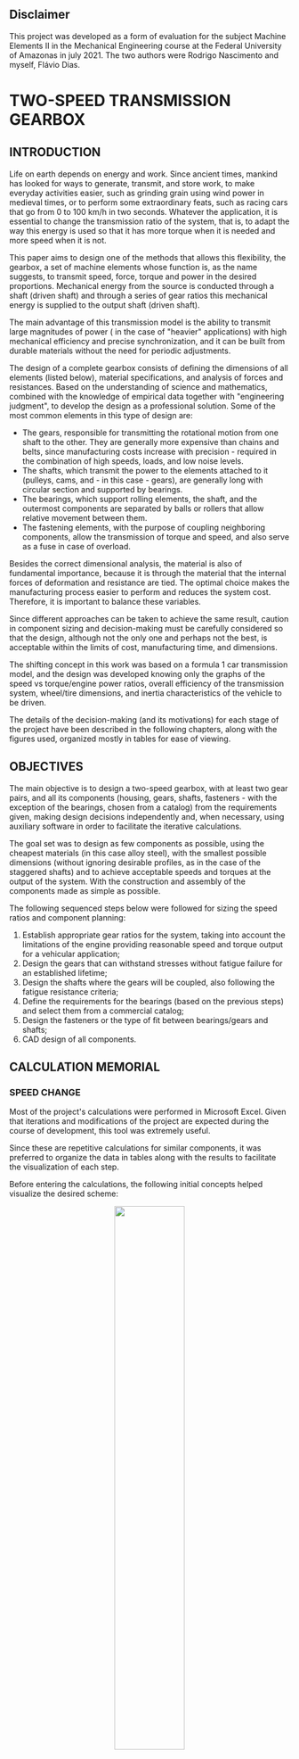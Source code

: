 ## Disclaimer
  This project was developed as a form of evaluation for the subject Machine Elements II in the Mechanical Engineering course at the Federal University of Amazonas in july 2021. The two authors were Rodrigo Nascimento and myself, Flávio Dias.

# TWO-SPEED TRANSMISSION GEARBOX

## INTRODUCTION
  Life on earth depends on energy and work. Since ancient times, mankind has looked for ways to generate, transmit, and store work, to make everyday activities easier, such as grinding grain using wind power in medieval times, or to perform some extraordinary feats, such as racing cars that go from 0 to 100 km/h in two seconds. Whatever the application, it is essential to change the transmission ratio of the system, that is, to adapt the way this energy is used so that it has more torque when it is needed and more speed when it is not.

  This paper aims to design one of the methods that allows this flexibility, the gearbox, a set of machine elements whose function is, as the name suggests, to transmit speed, force, torque and power in the desired proportions. Mechanical energy from the source is conducted through a shaft (driven shaft) and through a series of gear ratios this mechanical energy is supplied to the output shaft (driven shaft).

  The main advantage of this transmission model is the ability to transmit large magnitudes of power ( in the case of "heavier" applications) with high mechanical efficiency and precise synchronization, and it can be built from durable materials without the need for periodic adjustments.
  
  The design of a complete gearbox consists of defining the dimensions of all elements (listed below), material specifications, and analysis of forces and resistances. Based on the understanding of science and mathematics, combined with the knowledge of empirical data together with "engineering judgment", to develop the design as a professional solution. Some of the most common elements in this type of design are:
  
  - The gears, responsible for transmitting the rotational motion from one shaft to the other. They are generally more expensive than chains and belts, since manufacturing costs increase with precision - required in the combination of high speeds, loads, and low noise levels.
  - The shafts, which transmit the power to the elements attached to it (pulleys, cams, and - in this case - gears), are generally long with circular section and supported by bearings.
  - The bearings, which support rolling elements, the shaft, and the outermost components are separated by balls or rollers that allow relative movement between them.
  - The fastening elements, with the purpose of coupling neighboring components, allow the transmission of torque and speed, and also serve as a fuse in case of overload.
  
  Besides the correct dimensional analysis, the material is also of fundamental importance, because it is through the material that the internal forces of deformation and resistance are tied. The optimal choice makes the manufacturing process easier to perform and reduces the system cost. Therefore, it is important to balance these variables.
  
  Since different approaches can be taken to achieve the same result, caution in component sizing and decision-making must be carefully considered so that the design, although not the only one and perhaps not the best, is acceptable within the limits of cost, manufacturing time, and dimensions.
  
  The shifting concept in this work was based on a formula 1 car transmission model, and the design was developed knowing only the graphs of the speed vs torque/engine power ratios, overall efficiency of the transmission system, wheel/tire dimensions, and inertia characteristics of the vehicle to be driven.
  
  The details of the decision-making (and its motivations) for each stage of the project have been described in the following chapters, along with the figures used, organized mostly in tables for ease of viewing.
  
  
  ## OBJECTIVES
  
  The main objective is to design a two-speed gearbox, with at least two gear pairs, and all its components (housing, gears, shafts, fasteners - with the exception of the bearings, chosen from a catalog) from the requirements given, making design decisions independently and, when necessary, using auxiliary software in order to facilitate the iterative calculations.
  
  The goal set was to design as few components as possible, using the cheapest materials (in this case alloy steel), with the smallest possible dimensions (without ignoring desirable profiles, as in the case of the staggered shafts) and to achieve acceptable speeds and torques at the output of the system. With the construction and assembly of the components made as simple as possible.
  
  The following sequenced steps below were followed for sizing the speed ratios and component planning:
  1. Establish appropriate gear ratios for the system, taking into account the limitations of the engine providing reasonable speed and torque output for a vehicular application;
  2. Design the gears that can withstand stresses without fatigue failure for an established lifetime;  
  3. Design the shafts where the gears will be coupled, also following the fatigue resistance criteria;  
  4. Define the requirements for the bearings (based on the previous steps) and select them from a commercial catalog;  
  5. Design the fasteners or the type of fit between bearings/gears and shafts;  
  6. CAD design of all components.
  
  
   ## CALCULATION MEMORIAL
   
   ### SPEED CHANGE
   
   Most of the project's calculations were performed in Microsoft Excel. Given that iterations and modifications of the project are expected during the course of development, this tool was extremely useful.
   
   Since these are repetitive calculations for similar components, it was preferred to organize the data in tables along with the results to facilitate the visualization of each step.
   
   Before entering the calculations, the following initial concepts helped visualize the desired scheme:
   
<p align="center">
<img src="https://user-images.githubusercontent.com/44821460/198148113-b5f0c2ef-8d21-486a-a505-20e85d5f0be4.png" width=50% height=50%>
</p>
<p align="center">
Fig. 1 - Transmission scheme
</p>

In Fig. 1 are organized the references of each of the component that will be cited throughout the work.

The above model was not the first one planned. Initially it was tried to obtain acceptable linear vehicle speed results without the first reduction (a-b shaft / gear 1-2) but without success, as the component dimensions for such an application were unfeasible (gears with absurd diameters). The addition of an initial reduction before the gear shifting system solved the problem for this condition.

With the model well defined, the need was seen to "recalculate" the torque and power curves to obtain with greater confidence intermediate scale values of the graph provided. To do this, the Wolfram[^1] software was used, in which the inputs are the most accurate data that could be visually extracted from the speed x torque/power graphs.

<p align="center">
<img src="https://user-images.githubusercontent.com/44821460/198149778-e39f94de-da2a-4b66-8238-997ca8cf210f.png" width=50% height=50%>
<img src="https://user-images.githubusercontent.com/44821460/198149918-f556ff38-0a33-487b-86ed-7e12a5b0671a.png" width=50% height=50%>
</p>
<p align="center">
Fig. 2.1 - Power vs RPM curve
</p>
 
 [^1]: Available online at: https://www.wolframalpha.com
  
  The curve that best fits the input points (has the highest R²) in this case is the quadratic curve. Therefore, the quadratic equation provided will be the one used to reconstruct the power graph curve.
  
  
<p align="center">
<img src="https://user-images.githubusercontent.com/44821460/198150356-84b15409-dc09-4d9f-8bf1-094e6d8b2b55.png" width=50% height=50%>
<img src="https://user-images.githubusercontent.com/44821460/198150369-6c54be0d-884a-4c53-a89a-e40c8460f127.png" width=50% height=50%>
</p>
<p align="center">
Fig. 2.2 - Torque vs RPM curve
</p>

For the case of torque, the best-fitting curve is the cubic curve. This was then used to reconstruct the graph.

From the values of interest for the tire, the diameter is 560 mm, and the overall moment of inertia of the system to be moved is 21.5 kg.m².

And with the input values (axis a) better calculated, from the equations obtained, some gear ratios were arbitrarily chosen (in the case shown: 4, 4 and 2 - see later to understand why these values were chosen) to visualize the torque and speed in the other axes (axis b and c), obtaining the following table:


<p align="center">
<img src="https://user-images.githubusercontent.com/44821460/198152122-85ff3e5d-7398-4bde-8529-e1bb7a738793.png" width=80% height=80%>
</p>
<p align="center">
Tab. 1 - Torque and angular shaft speed
</p>

Note: Knowing the required overall efficiency of the system (97%), the efficiency per torque step was set at 98.5%, which generates a difference of only 0.0225% of the required value.

From Tab. 1, "Max" represents the value of the maximum torque (N.m) for that shaft and its respective angular speed (rpm) at which both occur at the maximum point of the motor torque curve. These will be the critical values that the components planned further on must withstand.

It is worth mentioning that for this analysis the scenario where the engine speed was reduced below the proposed minimum (2000 rpm) was disregarded, so the initial car speed could not be considered 0 and the clutch effects initially required for this condition were also disregarded.

From this table, the required system accelerations were estimated following the following logic:

- Gear 1: from 13.2 km/h to 26.4 km/h in how long?
- Gear 2: from 26.4 km/h to 52.8 km/h in how long?
- Answer: 5 and 42 seconds, respectively. Considering that the first gear should be able to provide the highest torque, it is not necessary to reach high speeds, because the goal is to overcome the initial inertia. For the second case, it is not necessary to have a large torque, because the vehicle will already be moving and the time to reach maximum speed may be shorter.
With these data we obtain the angular accelerations (simplified as constant, because it is an average variation of the speed) required by the system and the torque required for the application (M).

$$ 𝑎 = {𝛥v \over 𝛥𝑡} → 𝛼= {𝛥ω \over 𝛥𝑡}, 𝐹=𝑚𝑎 → 𝑀=𝐼𝛼= 𝐼{𝛥ω \over 𝛥𝑡} $$

<p align="center">
<img src="https://user-images.githubusercontent.com/44821460/198154344-db157411-6138-4bba-8755-b648310fe6ed.png" width=50% height=50%>
</p>
<p align="center">
Tab. 2 - Required accelerations and moments
</p>

From this, several tests were performed by varying the gear ratios initially chosen in order to obtain values of M_min that were surpassed by all torque values of the output shaft (being limited to the engine speed range, ensuring that the output torque would always be able to accelerate despite the load) and had reasonable values. Therefore, the ratios chosen were 4, 4 (gear 1) and 2 (gear 2).

To visualize the range of motor speed vs. linear speed, along with the zone of optimal torque and power, the graph below has been drawn:

<p align="center">
<img src="https://user-images.githubusercontent.com/44821460/198155170-c193659b-8318-4d94-8111-9ffeddc2acc5.png" width=50% height=50%>
</p>
<p align="center">
Fig. 3 - RPM vs Velocity Chart
</p>

With the gear ratios defined and all criteria met, the gear design can begin.

 ### GEAR DESIGN
 
 The design began with the definition of the number of teeth of the pawl of the first gear (gear 1). To do so, the following equation was used for the minimum number of pawl teeth without interference, according to Budynas (2011, p. 692):
 
 $$𝑁_{𝑝} = {2𝑘 \over (1+2𝑚)𝑠𝑒𝑛²𝛷}(𝑚+\sqrt{𝑚²+(1+2𝑚)𝑠𝑒𝑛²𝛷} )$$
 With k = 1 (for full-height toothed gears) and 𝛷 = 20°.
 
 The result of this first equation returns 15.44, rounding to 16 gives the number of teeth for the first gear. The gear that makes a pair would thus have 64 teeth. Since the second pair of gears (3 and 4) have the same transmission ratio, one can take advantage of these values.
 
 To proceed, it was established that the distances between centers should be equal for all gears (basically analyzing the scheme initially assembled, shown right at the beginning of the work - Figure 1). Therefore, the equation for center-to-center distance was used:
 
 $$𝐶={{𝑑_{𝑝}+𝑑_{𝑐}} \over 2}=𝑟_{𝑝}+𝑟_{𝑐} $$
 
 $$ 𝑚= {𝑑 \over 𝑁} $$
 
 $$ 𝐶_{1}=𝐶_{2}=𝑚_{1}(𝑁_{𝑝1}+𝑁_{𝑐1})= 𝑚_{2}(𝑁_{𝑝2}+𝑁_{𝑐2}) $$
 
 Proceeding with the equation, it was observed that the distances between centers did not match (difference of a few millimeters between the gear pairs), making it necessary to change the initial value of 16 teeth for the first gear. A value that fit the calculations was 18 teeth (for gear 1). Thus, the values for the number of teeth of the other gears were established:
 
<p align="center">
<img src="https://user-images.githubusercontent.com/44821460/198156108-8d21bb5c-8236-4490-b767-fe766f4f5598.png" width=20% height=20%>
</p>
<p align="center">
Tab. 3 - Number of gear teeth
</p>

Based on the range of values generally used for gear width according to Juvinall (2013, p. 341), 9𝑚<𝑏<14𝑚, for the minimum we defined:
 
<p align="center">
<img src="https://user-images.githubusercontent.com/44821460/198156282-2aed8452-e8dd-45ca-b1da-31a60edbd16a.png" width=20% height=20%>
</p>
<p align="center">
Tab. 4.1 - Gear width
</p>

However, at the conclusion of the gear strength verification process (discussed later) it was realized that the dimensions could be smaller for gears 1, 2, 3, and 4, and that gears 5 and 6 needed a larger width. Therefore, arbitrarily and based on the resistances, the widths were defined as widths were defined as:

<p align="center">
<img src="https://user-images.githubusercontent.com/44821460/198156415-be1fb366-2330-4d26-abfb-2b291c19e5c8.png" width=20% height=20%>
</p>
<p align="center">
Tab. 4.2 - Gear width
</p>

For the material, the cheapest of the steels available in the tables was chosen available in the book by Juvinall (2013, p. 459), with the following properties:

<p align="center">
<img src="https://user-images.githubusercontent.com/44821460/198156835-f80352ea-18b4-49e7-af16-8508299d217e.png" width=50% height=50%>
</p>
<p align="center">
Tab. 5 - Gear material
</p>

Then the calculations of the resistances of each gear were performed. The equations used were:

- Bending stress on the gear teeth:

$$𝜎 = {𝐹_{𝑡} \over 𝑚𝑏𝐽} 𝐾_{𝑣}𝐾_{𝑜}𝐾_{𝑚}$$

- Fatigue strength limit:

$$ 𝑆𝑛 = 𝑆𝑛^{′}𝐶_{𝐿}𝐶_{𝐺}𝐶_{𝑠}𝐾_{𝑟}𝐾_{𝑡}𝐾_{𝑚𝑠}$$

- Surface bending stress:

$$ 𝜎_{𝐻} = 𝐶_{𝑝} \sqrt{ {𝐹_{𝑡} \over 𝑏 𝑑_{𝑝} 𝐼} 𝐾_{𝑣} 𝐾_{𝑜} 𝐾_{𝑚}} $$

- Resistance to surface fatigue:

$$ 𝑆_{𝐻}= 𝑆_{𝑓𝑒} 𝐶_{𝐿𝑖} 𝐶_{𝑅} $$


The values, factors used, and results have been organized in the table below:

<p align="center">
<img src="https://user-images.githubusercontent.com/44821460/198158027-84906a99-7450-40be-8d34-db69b44bb7c7.png" width=50% height=50%>
</p>
<p align="center">
Tab. 6 - Gear sizing
</p>

Note: The design factor used was 1.5. And the estimated life is $10^{7}$ cycles.
The graphs and tables from which the factors were extracted are in Appendix B.

It was noticed that the surface fatigue resistance was extremely high compared to the required surface strength. No measures were taken to correct these values, since a less hard material would require changes in geometries due to the lower tensile strength, as in the case of aluminum alloys.

With all the strengths appropriately higher than required, the gear design could be completed.

### SHAFT DESIGN

To start, the axial arrangement of the elements in the shaft needed to be defined in order to obtain the acting bending moments and then dimension the required diameters. In this step several iterations were necessary, because the distances had to be changed during the process.

Ftool[^2] software was used to assist in the bending moment and tilt/deflection calculations (needed later in bearing design). Bending moment diagrams are available in Appendix A.

[^2]: https://www.ftool.com.br/Ftool - A Graphical-Interactive Program for Teaching Structural Behavior.

To investigate the necessary strength at each point of interest of the shafts, and define the minimum required diameter, Goodman's Deflection Energy criterion was used, whose equations used were:

- Resistência à fadiga:

$$ 𝑆𝑛= 𝑆𝑛^{′}𝐶_{𝐿} 𝐶_{𝐺} 𝐶_{𝑆} 𝐶_{𝑇} 𝐶_{𝑅} $$

Note: Factor tables following Juvinall's (2013) criteria were used, as they resulted in a worse condition (lower resistance) compared to Budynas' (2011) references.

- Minimum diameter - DE Goodman according to Budynas (2011, p. 692):

$$ 𝑑= {16𝑛 \over 𝜋} ({ {1 \over 𝑆𝑛} [4(𝐾_{𝑓}𝑀_{𝑎})^{2}+3(𝐾_{𝑓𝑠}𝑇_{𝑎})^{2}]^{1 \over 2} + {1 \over 𝑆_{𝑢𝑡}} [4(𝐾_{𝑓}𝑀_{𝑚})^{2}+3(𝐾_{𝑓𝑠}𝑇_{𝑚})^{2}]^{1 \over 2} })^{1 \over 3} $$

Being:

$$ 𝐾_{𝑓}=1+(𝐾_{𝑡}−1)𝑞

The tables whose factors were used are shown in Appendix B.

Thus, a table was assembled to help visualize the results for each axis, where the figure preceding each one shows the dimensions chosen and the points of interest:

Notes:
- For the sections where the gears would be engaged, the stress concentration factor approximation for keys available in Appendix B was used;
- factor of safety/design used was 1.5 and the lifetime was estimated to be 10^{7} cycles;
- The material used was the same as for the gears:

<p align="center">
<img src="https://user-images.githubusercontent.com/44821460/198156835-f80352ea-18b4-49e7-af16-8508299d217e.png" width=50% height=50%>
</p>
<p align="center">
Tab. 7 - Shaft material
</p>

- The following figures exemplify the cases that will be cited later later:

<p align="center">
<img src="https://user-images.githubusercontent.com/44821460/198159362-68cfeb61-8c99-4494-8a7c-e1075902a6c1.png" width=50% height=50%>
</p>
<p align="center">
Fig. 4.1 - Case 0 (neutral gear)
</p>

<p align="center">
<img src="https://user-images.githubusercontent.com/44821460/198159394-e1bf2ed4-faa3-4cc2-8fbb-40babc3998ac.png" width=50% height=50%>
</p>
<p align="center">
Fig. 4.2 - Case 1 (first gear)
</p>


<p align="center">
<img src="https://user-images.githubusercontent.com/44821460/198159430-5fb7c59c-a02f-491e-bc73-a809d903f696.png" width=50% height=50%>
</p>
<p align="center">
Fig. 4.3 - Case 2 (second gear)
</p>

#### Shaft a

<p align="center">
<img src="https://user-images.githubusercontent.com/44821460/198159507-4a47344a-ddab-4e51-ad2b-43c8229eb314.png" width=50% height=50%>
</p>
<p align="center">
Fig. 5.1 - Shaft a draft
</p>

<p align="center">
<img src="https://user-images.githubusercontent.com/44821460/198159713-9efe5fe4-d388-47cb-a8f8-37206fd29787.png" width=30% height=30%>
</p>
<p align="center">
Tab. 8 - Shaft a sizing
</p>

#### Shaft b

<p align="center">
<img src="https://user-images.githubusercontent.com/44821460/198159762-fcda6b0a-6188-481d-a648-adc910310cdc.png" width=70% height=70%>
</p>
<p align="center">
Fig. 5.2 - Shaft b draft
</p>

<p align="center">
<img src="https://user-images.githubusercontent.com/44821460/198160064-0f147596-0959-491c-b8ac-3b408273b53c.png" width=70% height=70%>
</p>
<p align="center">
Tab. 9.1 - Shaft b sizing (case 1)
</p>

<p align="center">
<img src="https://user-images.githubusercontent.com/44821460/198160429-7cb2f6b3-cdd7-4360-8e77-854527c5f5fd.png" width=70% height=70%>
</p>
<p align="center">
Tab. 9.2 - Shaft b sizing (case 2)
</p>

#### Shaft c


<p align="center">
<img src="https://user-images.githubusercontent.com/44821460/198160532-347ea83a-4d02-46f0-9341-08744b369c12.png" width=70% height=70%>
</p>
<p align="center">
Fig. 5.3 - Shaft c draft
</p>

<p align="center">
<img src="https://user-images.githubusercontent.com/44821460/198160583-c5c5d73a-7136-42f5-904e-1c1c8ea7c2fc.png" width=70% height=70%>
</p>
<p align="center">
Tab. 10.1 - Shaft c sizing (case 1)
</p>

<p align="center">
<img src="https://user-images.githubusercontent.com/44821460/198160612-d167da5d-7ec9-4ccf-aa53-bd1c336de71e.png" width=70% height=70%>
</p>
<p align="center">
Tab. 10.2 - Shaft c sizing (case 2)
</p>

The values highlighted in yellow in Tables 10.1 and 10.2 refer to a rough approximation of the stress concentration for a spline section (later discarded and adopted as a plain section - see the chapter on brackets later).

With the minimum required diameters already calculated, the choice of the final values was based on the assembly, in such a way that there were recesses for the fitting of the components to be coupled, trying to leave the middle of the shaft with the largest diameters and the staggering decreasing from there.

Thus, some diameters were much larger than the minimum required. However, the required strength objective was met and the oversizing will serve to reduce shaft deflections.

### BEARING DESIGN

With all the forces acting on the shafts and gears duly calculated, the load capacities of the bearings, for a life consistent with the other gearbox components (10^{7} cycles) could be calculated, according to the following equation:

$$ 𝐶_{r𝑒q}=𝐹_{𝑟}𝐾_{𝑎}({𝐿 \over 𝐾_{𝑟}𝐿_{𝑟} })^{0.3} $$

The tables used to obtain the factors used are available in Appendix B.

The aim was to obtain the simplest possible bearings that could resist the radial forces and support the inclinations of the shafts. Thus, the following table was assembled to help visualization, and the bearings were selected based on the NSK catalog[^3] available at the company's website.

[^3]: https://www.nsk.com.br/upload/file/Cat%C3%A1logo%20Geral%20NSK(1).pdf

<p align="center">
<img src="https://user-images.githubusercontent.com/44821460/198161135-10593b50-7100-43f2-aff8-7fc8065d2516.png" width=70% height=70%>
</p>
<p align="center">
Tab. 11 - Bearing sizing
</p>

Note: Bearings e1 and e2 refer to the bearings that will couple gears 3 and 5 (of shaft c). And the values highlighted in yellow refer to the maximum values of "r" - corner radius - for bearings e1 and e2.

It is also observed that both deflections and inclinations are quite small and despite not finding the inclination tolerances in the NSK catalog, the deflections are much smaller than the maximum allowed for the class with the smallest tolerance (Class 2: $2.5 \times 10^{-3}$ mm for all diameters used). In addition to falling within the tolerances proposed by Budynas (2011, p. 393) also shown in Figure B17 (Appendix B).

There is no specified diameter limit of the thrust for the bearings in the NSK catalog, except for e1 and e2 which is 58 mm (maximum).

### KEYWAY DESIGN

According to Fig. B18, available in Appendix B, from the shaft diameter the width, size and depth of the groove could be defined. A less resistant material was used (in this case the aluminum alloy 2014-0, with 97 MPa yield strength), with a safety/project factor of 1.2 (not too high because in case of an overload in the system, the key must fail to preserve the other components).

For the key length, the equation for crush strength (worse case than shear strength) was used:

$$ 𝑙= {2𝐹_{𝑛} \over 𝑆_{𝑦}𝑡} $$

Thus, the following table was constructed:

<p align="center">
<img src="https://user-images.githubusercontent.com/44821460/198161731-703f58d6-19eb-47c5-bbc8-83eb479ae632.png" width=70% height=70%>
</p>
<p align="center">
Tab. 12 - Keyway sizing
</p>

It is worth noting that gears 3 and 5 (both on the c-shaft) are coupled to the shaft through the bearing and there is no need for torque transfer, as this will be through the shifting disk.

Note that the length of the parallel keys (with the exception of gears 3 and 5) is much shorter than the width of the gear concerned.

As a way to add more assembly options, it was decided to calculate the couplings through forced fits. For this, the maximum torque that the adjustment supports had to be calculated, using the following formulas:

$$ 𝑇= { 𝜋𝑓𝑝𝑙𝑑² \over 2} $$

$$ 𝑝= {𝐸𝛿 \over 2𝑑³} [{(d_{0}^{2} - d^{2})(d^{2} - d_{i}^{2}) \over d_{0}^{2} - d_{i}^{2} } ] $$

$$ 𝛿_{𝑚𝑖𝑛}=𝑑_{𝑚𝑖𝑛}−𝐷_{𝑚a𝑥} $$ 

Based on the types of adjustments, as shown in figure B19.1 (available in Appendix B), the following table has been constructed with the values used:

<p align="center">
<img src="https://user-images.githubusercontent.com/44821460/198162350-21d60f3a-6bd2-43cd-bdb7-02aab6f948dc.png" width=70% height=70%>
</p>
<p align="center">
Tab. 13 - Fitting
</p>

It is worth mentioning that the friction between steels is generally in the range of 0.15<𝑓<0.2. Considering the worst case (lowest friction capacity), 𝑓 = 0.15 was used. And all the adjustments are at the "minimum" required. Decreasing 1 setting level (setting H7/p6) makes the maximum supported torque less than what is needed.

For the disc setting, a splined shaft is ideal, since the H7/u6 setting requires high pressing forces, which makes the assembly process more difficult. The maximum torque capacity for the H7/s6 setting does not support the required torque.

Therefore, you can choose which fastening method to use. And as designers, it is recommended to use the forced fit. In view of the low loads acting on the system. For a more robust case, we would recommend the use of keys to act as a mechanical fuse.

## CAD DESIGN

This chapter will show the CAD models using the student version of the Solid Edge[^4] software as an aid to 3D visualization of the components.

[^4]: Available at: https://solidedge.siemens.com

Technical drawings with quotations and standardized views are available in Appendix C.

### GEARS

<p align="center">
<img src="https://user-images.githubusercontent.com/44821460/198162735-47df6766-850b-4360-af63-e365baeaae41.png" width=50% height=50%>
</p>
<p align="center">
Fig. G1 - Gear 1
</p>

<p align="center">
<img src="https://user-images.githubusercontent.com/44821460/198163002-990da7f8-eb93-4b09-9b3e-ddcd8fa4e916.png" width=50% height=50%>
</p>
<p align="center">
Fig. G2 - Gear 2
</p>

<p align="center">
<img src="https://user-images.githubusercontent.com/44821460/198163092-d76309d8-e31b-4f12-a684-6a020ce969c4.png" width=50% height=50%>
</p>
<p align="center">
Fig. G3 - Gear 3
</p>

<p align="center">
<img src="https://user-images.githubusercontent.com/44821460/198163148-19a092d6-f312-4dcb-bb3b-b2d95681fb7a.png" width=50% height=50%>
</p>
<p align="center">
Fig. G4 - Gear 4
</p>

<p align="center">
<img src="https://user-images.githubusercontent.com/44821460/198163190-4a02c3c1-917d-4fcd-b89b-f14a2bac8796.png" width=50% height=50%>
</p>
<p align="center">
Fig. G5 - Gear 5
</p>

<p align="center">
<img src="https://user-images.githubusercontent.com/44821460/198163228-747a11b8-b957-48a6-919e-b732a427de35.png" width=50% height=50%>
</p>
<p align="center">
Fig. G6 - Gear 6
</p>

### SHAFTS

<p align="center">
<img src="https://user-images.githubusercontent.com/44821460/198163300-873c7316-ac9e-47bc-84ba-7d38c21ba9e5.png" width=50% height=50%>
</p>
<p align="center">
Fig. S1 - Shaft a
</p>

<p align="center">
<img src="https://user-images.githubusercontent.com/44821460/198163328-9b784d95-8e72-493b-8636-c289a342efd0.png" width=50% height=50%>
</p>
<p align="center">
Fig. S2 - Shaft b
</p>

<p align="center">
<img src="https://user-images.githubusercontent.com/44821460/198163365-292d4df6-69d6-422f-830a-461b5c1ff2e5.png" width=50% height=50%>
</p>
<p align="center">
Fig. S3 - Shaft c
</p>

### BEARINGS

<p align="center">
<img src="https://user-images.githubusercontent.com/44821460/198163464-9d8ce5d5-77e4-404e-abe6-be38002ed1b2.png" width=50% height=50%>
</p>
<p align="center">
Fig. M1 - Ball Bearing 20 mm
</p>

<p align="center">
<img src="https://user-images.githubusercontent.com/44821460/198163500-c6e32149-a1e6-4f58-bad3-3e94c7ff5196.png" width=50% height=50%>
</p>
<p align="center">
Fig. M2 - Ball Bearing 25 mm
</p>

<p align="center">
<img src="https://user-images.githubusercontent.com/44821460/198163557-de26f187-88c3-416a-9b2d-8e6d64b16740.png" width=50% height=50%>
</p>
<p align="center">
Fig. M3 - Ball Bearing 35 mm
</p>

<p align="center">
<img src="https://user-images.githubusercontent.com/44821460/198163573-71e4ba49-0a2c-4af7-9c8d-b57693dd5495.png" width=50% height=50%>
</p>
<p align="center">
Fig. M4 - Roller Bearing 40 mm
</p>

### SHIFT SYSTEM

<p align="center">
<img src="https://user-images.githubusercontent.com/44821460/198163691-397d27f4-83f1-4326-a5cb-e0360aa9f80e.png" width=50% height=50%>
</p>
<p align="center">
Fig. V1 - Disc Coupler
</p>

<p align="center">
<img src="https://user-images.githubusercontent.com/44821460/198163725-e54ddca5-7b2a-4006-b9f0-b8112d114d36.png" width=50% height=50%>
</p>
<p align="center">
Fig. V2 - Disc
</p>

<p align="center">
<img src="https://user-images.githubusercontent.com/44821460/198163761-076fda85-c251-439c-9b90-bc4a1281fbd4.png" width=50% height=50%>
</p>
<p align="center">
Fig. V3.1 - Mechanism
</p>

<p align="center">
<img src="https://user-images.githubusercontent.com/44821460/198163815-b763e32d-0520-400d-b4c4-c3c7aa8e5dac.png" width=50% height=50%>
</p>
<p align="center">
Fig. V3.2 - Mechanism
</p>

### BOX

<p align="center">
<img src="https://user-images.githubusercontent.com/44821460/198163952-9e8d876d-2ac8-4633-9925-993d87d5fe6f.png" width=50% height=50%>
</p>
<p align="center">
Fig. C1.1 - Body
</p>

<p align="center">
<img src="https://user-images.githubusercontent.com/44821460/198163966-819ff317-8fff-4e8b-aca2-3658d464f230.png" width=50% height=50%>
</p>
<p align="center">
Fig. C1.2 - Body
</p>

<p align="center">
<img src="https://user-images.githubusercontent.com/44821460/198164030-4c3effd7-f626-4458-8f03-97d3f4d32c35.png" width=50% height=50%>
</p>
<p align="center">
Fig. C2 - Cover
</p>

### ASSEMBLY

<p align="center">
<img src="https://user-images.githubusercontent.com/44821460/198164092-e1cdc3ec-f17b-49a1-918a-f831a2197ea4.png" width=50% height=50%>
</p>
<p align="center">
Fig. P1.1 - Gearbox
</p>

<p align="center">
<img src="https://user-images.githubusercontent.com/44821460/198164144-22809bf2-8d82-47f9-bfe4-fa918da8ff7d.png" width=50% height=50%>
</p>
<p align="center">
Fig. P1.2 - Gearbox
</p>

<p align="center">
<img src="https://user-images.githubusercontent.com/44821460/198164176-cf47d7e2-4e96-400b-a11a-2552b10bc55e.png" width=90% height=90%>
</p>
<p align="center">
Fig. P2 - Rendered cut Gearbox
</p>

<p align="center">
<img src="https://user-images.githubusercontent.com/44821460/198164241-2f9cd4ff-4c1c-478a-bbc2-8a12fd39aa46.png" width=90% height=90%>
</p>
<p align="center">
Fig. P3 - Exploded view
</p>

## CONCLUSION

Because it is an "open" project, several decisions could have been different, such as the gear ratios, component material, shaft dimensions, bearing designs, and attachment methods for this same application. Knowing this in advance, the focus of the development was to size the elements as simply as possible with the smallest geometry, cheapest material, with easy manufacturing and assembly.

The gear strength calculations showed that it would be possible to choose a material with lower tensile strength and hardness. However, AISI 1015 facilitates forced fit coupling and requires smaller dimensions to support the loads.

Some designed shaft diameters could be smaller, but the localized stress concentrations in the cross-section differences would be high and the stepped profile would have more abrupt changes (due to some required diameters being high, close to the ones chosen).

The bearings were selected basically following the inner diameter restriction, since the radial load capacity of the selected bearings was not a critical factor, as the acting forces were not that high.

The forced fit coupling was a decision based on the simplicity of making the shafts (for not requiring settlements) and for reducing the number of elements in the transmission set. Despite having a slightly more complicated assembly than keys, as the system does not require constant adjustments, the assembly factor had a lower weight, finalizing the decision for the forced adjustment.

We have succeeded in designing a compact gearbox, made of relatively inexpensive steel, that reliably withstands the loads required for the application, without fatigue failure for the given lifetime, and provides reasonable torques and speeds.

About the project in general, the process of iteration at each stage of the made the work more stressful, but it reinforced the engineering techniques learned in class and reduced the chances of error in the results through the various checks.

## REFERENCES

JUVINALL, Robert. Fundamentos do Projeto de Componentes de Máquinas. 4ª ed. LTC, 2008.

BUDYNAS, Richard. Elementos de Máquinas de Shigley: Projeto de Engenharia Mecânica. 8ª ed. AMGH, 2011.

Wolfram Alpha Computational Inteligence. Wolfram Alpha. Available at: https://www.wolframalpha.com. Access: june 15 2021.

NSK Motion & Control. NSK Rolamentos. Available at: https://www.nsk.com.br. Access: june 29 2021.

## APENDIX A - BENDING MOMENT DIAGRAMS IN FTOOL

Note: For shafts "a" and "c" the views in Ftool were built from the values of the resultant force, since it wouldn't matter the direction of the force, since it is the only one acting on the axis. Differently, the "b" shaft is with separate views.

### SHAFT a

<p align="center">
<img src="https://user-images.githubusercontent.com/44821460/198164705-03d1800b-ee3f-42a8-a5d9-be6dacebca89.png" width=50% height=50%>
</p>
<p align="center">
Fig. A.1 - Bending moment diagram shaft a
</p>

### SHAFT b

<p align="center">
<img src="https://user-images.githubusercontent.com/44821460/198164762-bbc255ea-eb71-4ee2-8140-ccf5bef9ef70.png" width=50% height=50%>
</p>
<p align="center">
Fig. A.2.1 - Bending moment diagram b axis (case 1 for the xy plane)
</p>

<p align="center">
<img src="https://user-images.githubusercontent.com/44821460/198164805-5a7abe1c-a793-4d45-9ada-916b12e2651a.png" width=50% height=50%>
</p>
<p align="center">
Fig. A.2.2 - Bending moment diagram b axis (case 1 for the xz plane)
</p>

<p align="center">
<img src="https://user-images.githubusercontent.com/44821460/198164898-3f051453-961a-4ab0-97de-4524b4225b3a.png" width=50% height=50%>
</p>
<p align="center">
Fig. A.2.3 - Bending moment diagram b axis (case 2 for the xy plane)
</p>

<p align="center">
<img src="https://user-images.githubusercontent.com/44821460/198164943-8f86a27e-1892-4dac-b472-765ed4f6329c.png" width=50% height=50%>
</p>
<p align="center">
Fig. A.2.4 - Bending moment diagram b axis (case 2 for the xz plane)
</p>

### SHAFT c

<p align="center">
<img src="https://user-images.githubusercontent.com/44821460/198165025-81364b6e-fa92-4641-88d5-13aca1037c38.png" width=50% height=50%>
</p>
<p align="center">
Fig. A.3.1 - Bending moment diagram c axis (case 1)
</p>

<p align="center">
<img src="https://user-images.githubusercontent.com/44821460/198165065-04d7a2ef-5a39-4158-b20f-f18cb0015713.png" width=50% height=50%>
</p>
<p align="center">
Fig. A.3.2 - Bending moment diagram c axis (case 2)
</p>

## APENDIX B - GRAPHS AND TABLE FOR THE FACTORS USED

<p align="center">
<img src="https://user-images.githubusercontent.com/44821460/198165225-603cdad4-d667-4949-9b9d-b189a2675bf5.png" width=50% height=50%>
</p>
<p align="center">
Fig. B1 - Geometry factor (J) for Φ = 20°; Source: Juvinall (2013, p. 350)
</p>

<p align="center">
<img src="https://user-images.githubusercontent.com/44821460/198165313-d2ac22c1-855a-41d9-8638-fd9b660f12af.png" width=50% height=50%>
</p>
<p align="center">
Fig. B2 - Speed factor Kv (used C curve); Source: Juvinall (2013, p. 350)
</p>

<p align="center">
<img src="https://user-images.githubusercontent.com/44821460/198165379-2d9e8362-5fa6-4117-abcc-5d1466ea0e5c.png" width=50% height=50%>
</p>
<p align="center">
Fig. B3 - Overload factor Ko; Source: Juvinall (2013, p. 351)
</p>

<p align="center">
<img src="https://user-images.githubusercontent.com/44821460/198165407-dcc94ade-be45-4227-921f-fdd3a622d5d6.png" width=50% height=50%>
</p>
<p align="center">
Fig. B4 - Assembly factor Km; Source: Juvinall (2013, p. 351)
</p>

<p align="center">
<img src="https://user-images.githubusercontent.com/44821460/198165504-ce9010a6-4e30-4f40-85e7-d8c33fa300a3.png" width=50% height=50%>
</p>
<p align="center">
Fig. B5 - Surface factor Cs; Source: Juvinall (2013, p. 168)
</p>

<p align="center">
<img src="https://user-images.githubusercontent.com/44821460/198165618-4f3504cb-eb3d-4c39-bc3b-b5e557c9e3e8.png" width=50% height=50%>
</p>
<p align="center">
Fig. B6 - Resistance factors (CL, CG, CT and CR); Source: Juvinall (2013, p. 169)
</p>

<p align="center">
<img src="https://user-images.githubusercontent.com/44821460/198165690-03786496-c77d-4f8e-b755-7687c54d83ce.png" width=50% height=50%>
</p>
<p align="center">
Fig. B7 - Reliability factor Kr; Source: Juvinall (2013, p. 351)
</p>

For $K_{t}$ and $K_{ms}$, according to Juvinall (2013, p. 351), $𝐾_{𝑡}=1$ if $𝑇<160 °𝐹$ and $𝐾_{𝑚𝑠}=1.4$ for gears with bending in only 1 direction.

<p align="center">
<img src="https://user-images.githubusercontent.com/44821460/198165789-55039a80-8b9d-4f57-9dfe-c9a77920dcf8.png" width=50% height=50%>
</p>
<p align="center">
Fig. B8 - Elastic coefficient Cp; Source: Juvinall (2013, p. 354)
</p>

<p align="center">
<img src="https://user-images.githubusercontent.com/44821460/198165896-7e7cfc5d-6ec7-4276-801f-3a327b402ace.png" width=50% height=50%>
</p>
<p align="center">
Fig. B9 - Surface fatigue strength $S_{fe}$; Source: Juvinall (2013, p. 355)
</p>

<p align="center">
<img src="https://user-images.githubusercontent.com/44821460/198165969-47ffa7d4-0cc2-495e-9058-8a80e1369083.png" width=50% height=50%>
</p>
<p align="center">
Fig. B10 - Life factor with respect to surface fatigue $C_{Li}$; Source: Juvinall (2013, p. 355)
</p>

<p align="center">
<img src="https://user-images.githubusercontent.com/44821460/198166040-b755a7ab-af05-4aab-8e59-506c31411f62.png" width=50% height=50%>
</p>
<p align="center">
Fig. B11 - Reliability Factor $C_{r}$; Source: Juvinall (2013, p. 355)
</p>

<p align="center">
<img src="https://user-images.githubusercontent.com/44821460/198166124-389ba221-68b5-4744-9551-07c4353b548a.png" width=50% height=50%>
</p>
<p align="center">
Fig. B12 - Stress Concentration Factor $K_{t}$ (approximations for fillets and seats); Source: Budynas (2011, p. 387)
</p>

<p align="center">
<img src="https://user-images.githubusercontent.com/44821460/198166228-31847817-e0f5-4467-b7c5-dcc557ce9ab8.png" width=50% height=50%>
</p>
<p align="center">
Fig. B13 - Notch sensitivity factor $q$; Source: Juvinall (2013, p. 176)
</p>

<p align="center">
<img src="https://user-images.githubusercontent.com/44821460/198166331-9bec146a-b6a7-4aa3-b4e5-8fa9d1674f39.png" width=50% height=50%>
</p>
<p align="center">
Fig. B14.1 - Stress concentration factor (for bending moment); Source: Juvinall (2013, p. 149)
</p>

<p align="center">
<img src="https://user-images.githubusercontent.com/44821460/198166384-6b808468-42c8-40b6-8ad0-01337a976b68.png" width=50% height=50%>
</p>
<p align="center">
Fig. B14.2 - Stress concentration factor (for torsion); Source: Juvinall (2013, p. 149)
</p>

<p align="center">
<img src="https://user-images.githubusercontent.com/44821460/198166470-05306596-a96a-4542-9701-696c651dcb1b.png" width=50% height=50%>
</p>
<p align="center">
Fig. B15 - Reliability factor (for rolling element bearings); Source: Juvinall (2013, p. 553)
</p>

<p align="center">
<img src="https://user-images.githubusercontent.com/44821460/198166534-c1984ee7-4b58-4f35-b1fa-5fcc07d722a7.png" width=50% height=50%>
</p>
<p align="center">
Fig. B16 - Pinning factor (for rolling bearings); Source: Juvinall (2013, p. 554)
</p>

<p align="center">
<img src="https://user-images.githubusercontent.com/44821460/198166596-503a047f-e440-4e4e-965d-63939b7c0380.png" width=50% height=50%>
</p>
<p align="center">
Fig. B17 - Slope and transverse deflection tolerances; Source: Budynas (2011, p. 393)
</p>

<p align="center">
<img src="hhttps://user-images.githubusercontent.com/44821460/198166661-586b64e4-d6ba-4395-b61a-b48e5e127e4f.png" width=50% height=50%>
</p>
<p align="center">
Fig. B18 - Dimensions for Keyways; Source: Budynas (2011, p. 405)
</p>

<p align="center">
<img src="https://user-images.githubusercontent.com/44821460/198166683-7830dcbe-b364-4d17-a4ce-07abac9c3c9f.png" width=50% height=50%>
</p>
<p align="center">
Fig. B19.1 - Description of Preferred Settings; Source: Budynas (2011, p. 411)
</p>


<p align="center">
<img src="https://user-images.githubusercontent.com/44821460/198166818-6a696bb0-2624-4829-bfa5-83e6a483708e.png" width=50% height=50%>
</p>
<p align="center">
Fig. B19.2 - Tolerance class; Source: Budynas (2011, p. 1026)
</p>

<p align="center">
<img src="https://user-images.githubusercontent.com/44821460/198166957-9ccd6162-fb9a-4eb6-a073-c65f9ed58b22.png" width=50% height=50%>
</p>
<p align="center">
Fig. B19.3 - Fundamental axis shifts; Source: Budynas (2011, p. 1027)
</p>

## TECHNICAL PLOTS

[Technical Plots](https://github.com/flaviohasd/Mechanical-Projects/files/9874843/Pranchas.pdf)

## EXCEL FILE

[Excel File](https://github.com/flaviohasd/Mechanical-Projects/files/9874857/Projeto.-.Caixa.de.transmissao.xlsx)

## ORIGINAL PAPERWORK (IN PORTUGUESE)

[Caixa de Transmissão.pdf](https://github.com/flaviohasd/Mechanical-Projects/files/9874903/Caixa.de.Transmissao.pdf)


